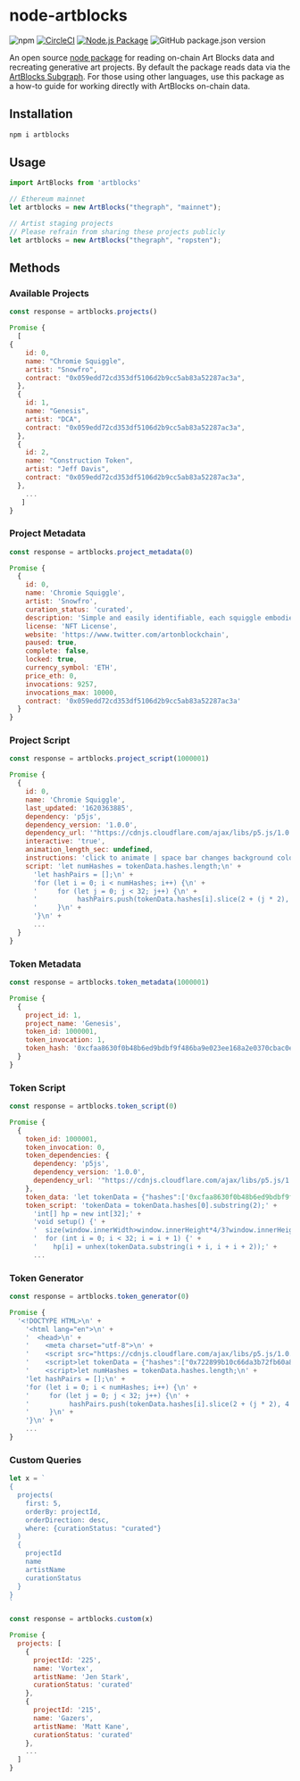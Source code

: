 # node-artblocks

![npm](https://img.shields.io/npm/v/artblocks)
[![CircleCI](https://circleci.com/gh/ArtBlocks/node-artblocks/tree/main.svg?style=svg)](https://circleci.com/gh/ArtBlocks/node-artblocks/tree/main)
[![Node.js Package](https://github.com/ArtBlocks/node-artblocks/actions/workflows/npm-publish.yml/badge.svg)](https://github.com/ArtBlocks/node-artblocks/actions/workflows/npm-publish.yml)
![GitHub package.json version](https://img.shields.io/github/package-json/v/artblocks/node-artblocks?color=blue&label=development)

An open source [node package](https://www.npmjs.com/package/artblocks) for reading on-chain Art Blocks data and recreating generative art projects. By default the package reads data via the [ArtBlocks Subgraph](https://thegraph.com/explorer/subgraph/artblocks/art-blocks). For those using other languages, use this package as a how-to guide for working directly with ArtBlocks on-chain data.

## Installation

```bash
npm i artblocks
```

## Usage

```javascript
import ArtBlocks from 'artblocks'

// Ethereum mainnet
let artblocks = new ArtBlocks("thegraph", "mainnet");

// Artist staging projects
// Please refrain from sharing these projects publicly
let artblocks = new ArtBlocks("thegraph", "ropsten");
```

## Methods

### Available Projects

```javascript
const response = artblocks.projects()
```

```javascript
Promise {
  [
{
    id: 0,
    name: "Chromie Squiggle",
    artist: "Snowfro",
    contract: "0x059edd72cd353df5106d2b9cc5ab83a52287ac3a",
  },
  {
    id: 1,
    name: "Genesis",
    artist: "DCA",
    contract: "0x059edd72cd353df5106d2b9cc5ab83a52287ac3a",
  },
  {
    id: 2,
    name: "Construction Token",
    artist: "Jeff Davis",
    contract: "0x059edd72cd353df5106d2b9cc5ab83a52287ac3a",
  },
    ...
   ]
}
```

### Project Metadata

```javascript
const response = artblocks.project_metadata(0)
```

```javascript
Promise {
  {
    id: 0,
    name: 'Chromie Squiggle',
    artist: 'Snowfro',
    curation_status: 'curated',
    description: 'Simple and easily identifiable, each squiggle embodies the soul of the Art Blocks platform. Consider each my personal signature as an artist, developer, and tinkerer. Public minting of the Chromie Squiggle is permanently paused. They are now reserved for manual distribution to collectors and community members over a longer period of time. Please visit OpenSea to explore Squiggles available on the secondary market.',
    license: 'NFT License',
    website: 'https://www.twitter.com/artonblockchain',
    paused: true,
    complete: false,
    locked: true,
    currency_symbol: 'ETH',
    price_eth: 0,
    invocations: 9257,
    invocations_max: 10000,
    contract: '0x059edd72cd353df5106d2b9cc5ab83a52287ac3a'
  }
}
```

### Project Script

```javascript
const response = artblocks.project_script(1000001)
```

```javascript
Promise {
  {
    id: 0,
    name: 'Chromie Squiggle',
    last_updated: '1620363885',
    dependency: 'p5js',
    dependency_version: '1.0.0',
    dependency_url: '"https://cdnjs.cloudflare.com/ajax/libs/p5.js/1.0.0/p5.min.js"',
    interactive: 'true',
    animation_length_sec: undefined,
    instructions: 'click to animate | space bar changes background color',
    script: 'let numHashes = tokenData.hashes.length;\n' +
      'let hashPairs = [];\n' +
      'for (let i = 0; i < numHashes; i++) {\n' +
      '     for (let j = 0; j < 32; j++) {\n' +
      '          hashPairs.push(tokenData.hashes[i].slice(2 + (j * 2), 4 + (j * 2)));\n' +
      '     }\n' +
      '}\n' +
      ...
  }
}
```

### Token Metadata

```javascript
const response = artblocks.token_metadata(1000001)
```

```javascript
Promise {
  {
    project_id: 1,
    project_name: 'Genesis',
    token_id: 1000001,
    token_invocation: 1,
    token_hash: '0xcfaa8630f0b48b6ed9bdbf9f486ba9e023ee168a2e0370cbac0e09196b33d12b'
  }
}
```

### Token Script

```javascript
const response = artblocks.token_script(0)
```

```javascript
Promise {
  {
    token_id: 1000001,
    token_invocation: 0,
    token_dependencies: {
      dependency: 'p5js',
      dependency_version: '1.0.0',
      dependency_url: '"https://cdnjs.cloudflare.com/ajax/libs/p5.js/1.0.0/p5.min.js"'
    },
    token_data: 'let tokenData = {"hashes":['0xcfaa8630f0b48b6ed9bdbf9f486ba9e023ee168a2e0370cbac0e09196b33d12b'], "tokenId":"1000001"}',
    token_script: 'tokenData = tokenData.hashes[0].substring(2);' +
      'int[] hp = new int[32];' +
      'void setup() {' +
      '  size(window.innerWidth>window.innerHeight*4/3?window.innerHeight*4/3:window.innerWidth, window.innerWidth>window.innerHeight*4/3?window.innerHeight:window.innerWidth*3/4);' +
      '  for (int i = 0; i < 32; i = i + 1) {' +
      '    hp[i] = unhex(tokenData.substring(i + i, i + i + 2));' +
      ...
```

### Token Generator

```javascript
const response = artblocks.token_generator(0)
```

```javascript
Promise {
  '<!DOCTYPE HTML>\n' +
    '<html lang="en">\n' +
    '  <head>\n' +
    '    <meta charset="utf-8">\n' +
    '    <script src="https://cdnjs.cloudflare.com/ajax/libs/p5.js/1.0.0/p5.min.js"></script>\n' +
    '    <script>let tokenData = {"hashes":["0x722899b10c66da3b72fb60a8e71df442ee1c004547ba2227d76bed357469b4ea"], "tokenId":"0"}</script>\n' +
    '    <script>let numHashes = tokenData.hashes.length;\n' +
    'let hashPairs = [];\n' +
    'for (let i = 0; i < numHashes; i++) {\n' +
    '     for (let j = 0; j < 32; j++) {\n' +
    '          hashPairs.push(tokenData.hashes[i].slice(2 + (j * 2), 4 + (j * 2)));\n' +
    '     }\n' +
    '}\n' +
    ...
}
```

### Custom Queries

```javascript
let x = `
{
  projects(
    first: 5,
    orderBy: projectId, 
    orderDirection: desc, 
    where: {curationStatus: "curated"}
  ) 
  {         
    projectId
    name
    artistName
    curationStatus
  }
}
`
```

```javascript
const response = artblocks.custom(x)
```

```javascript
Promise {
  projects: [
    {
      projectId: '225',
      name: 'Vortex',
      artistName: 'Jen Stark',
      curationStatus: 'curated'
    },
    {
      projectId: '215',
      name: 'Gazers',
      artistName: 'Matt Kane',
      curationStatus: 'curated'
    },
    ...
  ]
}
```
